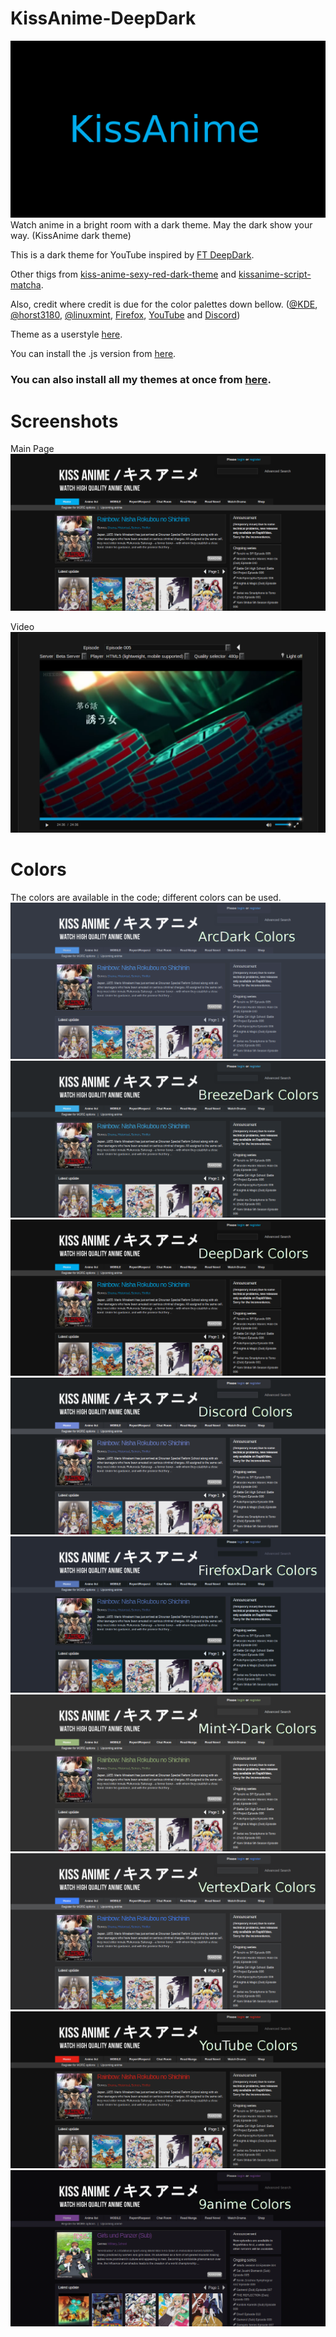 # KissAnime-DeepDark
![alt tag](https://raw.githubusercontent.com/RaitaroH/KissAnime-DeepDark/master/Images/KA%20-%20DeepDark.png)
Watch anime in a bright room with a dark theme. May the dark show your way. (KissAnime dark theme)

This is a dark theme for YouTube inspired by [FT DeepDark](https://addons.mozilla.org/en-US/firefox/addon/ft-deepdark/?src=search). 

Other thigs from [kiss-anime-sexy-red-dark-theme](https://userstyles.org/styles/119994/kiss-anime-sexy-red-dark-theme) and 
[kissanime-script-matcha](https://userstyles.org/styles/123921/kissanime-script-matcha).

Also, credit where credit is due for the color palettes down bellow. ([@KDE](https://github.com/KDE), [@horst3180](https://github.com/horst3180), [@linuxmint](https://github.com/linuxmint), [Firefox](https://www.mozilla.org/en-US/firefox/new/), [YouTube](https://www.youtube.com/) and [Discord](https://discordapp.com/))


Theme as a userstyle [here](https://userstyles.org/styles/135955/kissanime-deepdark).

You can install the .js version from [here](https://greasyfork.org/en/scripts/25337-kissanime-deepdark).

### **You can also install all my themes at once from [here](https://github.com/RaitaroH/Import-All-Deepdark).**

# Screenshots
Main Page
![alt tag](https://raw.githubusercontent.com/RaitaroH/KissAnime-DeepDark/master/Images/DefaultPage.png)

Video
![alt tag](https://raw.githubusercontent.com/RaitaroH/KissAnime-DeepDark/master/Images/Video.png)

# Colors
The colors are available in the code; different colors can be used.
![alt tag](https://raw.githubusercontent.com/RaitaroH/KissAnime-DeepDark/master/Images/ArcDarkColors.png)
![alt tag](https://raw.githubusercontent.com/RaitaroH/KissAnime-DeepDark/master/Images/BreezeDarkColors.png)
![alt tag](https://raw.githubusercontent.com/RaitaroH/KissAnime-DeepDark/master/Images/DeepDarkColors.png)
![alt tag](https://raw.githubusercontent.com/RaitaroH/KissAnime-DeepDark/master/Images/DiscordColors.png)
![alt tag](https://raw.githubusercontent.com/RaitaroH/KissAnime-DeepDark/master/Images/FirefoxDarkColors.png)
![alt tag](https://raw.githubusercontent.com/RaitaroH/KissAnime-DeepDark/master/Images/Mint-Y-DarkColors.png)
![alt tag](https://raw.githubusercontent.com/RaitaroH/KissAnime-DeepDark/master/Images/VertexDarkColors.png)
![alt tag](https://raw.githubusercontent.com/RaitaroH/KissAnime-DeepDark/master/Images/YoutubeColors.png)
![alt tag](https://raw.githubusercontent.com/RaitaroH/KissAnime-DeepDark/master/Images/9animeColors.png)
